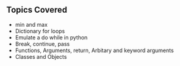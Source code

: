 ## Topics Covered
* min and max
* Dictionary for loops
* Emulate a do while in python
* Break, continue, pass
* Functions, Arguments, return, Arbitary and keyword arguments
* Classes and Objects

